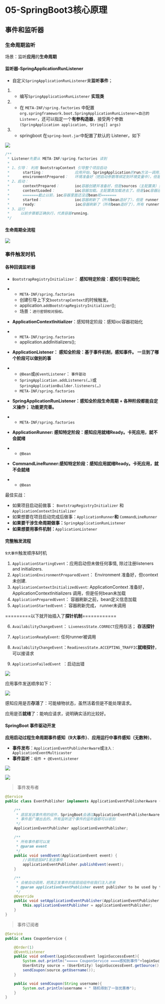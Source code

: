 # 05-SpringBoot3核心原理

## 事件和监听器

### 生命周期监听

场景：监听**应用**的**生命周期**

#### 监听器-SpringApplicationRunListener

* 自定义`SpringApplicationRunListener`来**监听事件**；

1. * 编写`SpringApplicationRunListener` **实现类**

2. * 在 `META-INF/spring.factories` 中配置 `org.springframework.boot.SpringApplicationRunListener=自己的Listener`，还可以指定一个**有参构造器**，接受两个参数`(SpringApplication application, String[] args)`

3. * springboot 在`spring-boot.jar`中配置了默认的 Listener，如下

![](05-SpringBoot3核心原理/01.png)

~~~java
/**
 * Listener先要从 META-INF/spring.factories 读到
 *
 * 1、引导： 利用 BootstrapContext 引导整个项目启动
 *      starting：              应用开始，SpringApplication的run方法一调用，只要有了 BootstrapContext 就执行
 *      environmentPrepared：   环境准备好（把启动参数等绑定到环境变量中），但是ioc还没有创建；【调一次】
 * 2、启动：
 *      contextPrepared：       ioc容器创建并准备好，但是sources（主配置类）没加载。并关闭引导上下文；组件都没创建  【调一次】
 *      contextLoaded：         ioc容器加载。主配置类加载进去了。但是ioc容器还没刷新（我们的bean没创建）。
 *      =======截止以前，ioc容器里面还没造bean呢=======
 *      started：               ioc容器刷新了（所有bean造好了），但是 runner 没调用。
 *      ready:                  ioc容器刷新了（所有bean造好了），所有 runner 调用完了。
 * 3、运行
 *     以前步骤都正确执行，代表容器running。
 */
~~~

#### 生命周期全流程

![](05-SpringBoot3核心原理/02.png)

###  事件触发时机

#### 各种回调监听器

- `BootstrapRegistryInitializer`： **感知特定阶段：**感知**引导初始化**

- - `META-INF/spring.factories`
  - 创建引导上下文`bootstrapContext`的时候触发。
  - application.`addBootstrapRegistryInitializer`();
  - 场景：`进行密钥校对授权。`

- **ApplicationContextInitializer**：感知特定阶段：感知ioc容器初始化

- - `META-INF/spring.factories`
  - application.addInitializers();

- **ApplicationListener： 感知全阶段：基于事件机制，感知事件。 一旦到了哪个阶段可以做别的事**

- - `@Bean`或`@EventListener`： `事件驱动`
  - `SpringApplication.addListeners(…)`或 `SpringApplicationBuilder.listeners(…)`
  - `META-INF/spring.factories`

- **SpringApplicationRunListener：感知全阶段生命周期 + 各种阶段都能自定义操作； 功能更完善。**

- - `META-INF/spring.factories`

- **ApplicationRunner: 感知特定阶段：感知应用就绪Ready。卡死应用，就不会就绪**

- - `@Bean`

- **CommandLineRunner:感知特定阶段：感知应用就绪Ready。卡死应用，就不会就绪**

- - `@Bean`

最佳实战：

- 如果项目启动前做事： `BootstrapRegistryInitializer` 和 `ApplicationContextInitializer`
- 如果想要在项目启动完成后做事：`ApplicationRunner`**和** `CommandLineRunner`
- **如果要干涉生命周期做事：**`SpringApplicationRunListener`
- **如果想要用事件机制：**`ApplicationListener`

#### 完整触发流程

`9大事件`触发顺序&时机

1. `ApplicationStartingEvent`：应用启动但未做任何事情, 除过注册listeners and initializers.
2. `ApplicationEnvironmentPreparedEvent`：  Environment 准备好，但context 未创建.
3. `ApplicationContextInitializedEvent`: ApplicationContext 准备好，ApplicationContextInitializers 调用，但是任何bean未加载
4. `ApplicationPreparedEvent`： 容器刷新之前，bean定义信息加载
5. `ApplicationStartedEvent`： 容器刷新完成， runner未调用

=========以下就开始插入了**探针机制**============

6. `AvailabilityChangeEvent`： `LivenessState.CORRECT`应用存活； **存活探针**

7. `ApplicationReadyEvent`: 任何runner被调用

8. `AvailabilityChangeEvent`：`ReadinessState.ACCEPTING_TRAFFIC`**就绪探针**，可以接请求

9. `ApplicationFailedEvent `：启动出错

![](05-SpringBoot3核心原理/03.png)

应用事件发送顺序如下：

![](05-SpringBoot3核心原理/04.png)

感知应用是否**存活**了：可能植物状态，虽然活着但是不能处理请求。

应用是否**就绪**了：能响应请求，说明确实活的比较好。

#### SpringBoot 事件驱动开发

**应用启动过程生命周期事件感知（9大事件）**、**应用运行中事件感知（无数种）**。

- **事件发布**：`ApplicationEventPublisherAware`或`注入：ApplicationEventMulticaster`
- **事件监听**：`组件 + @EventListener`

![](05-SpringBoot3核心原理/05.png)

![](05-SpringBoot3核心原理/06.png)

> 事件发布者

~~~java
@Service
public class EventPublisher implements ApplicationEventPublisherAware {

    /**
     * 底层发送事件用的组件，SpringBoot会通过ApplicationEventPublisherAware接口自动注入给我们
     * 事件是广播出去的。所有监听这个事件的监听器都可以收到
     */
    ApplicationEventPublisher applicationEventPublisher;

    /**
     * 所有事件都可以发
     * @param event
     */
    public void sendEvent(ApplicationEvent event) {
        //调用底层API发送事件
        applicationEventPublisher.publishEvent(event);
    }

    /**
     * 会被自动调用，把真正发事件的底层组组件给我们注入进来
     * @param applicationEventPublisher event publisher to be used by this object
     */
    @Override
    public void setApplicationEventPublisher(ApplicationEventPublisher applicationEventPublisher) {
        this.applicationEventPublisher = applicationEventPublisher;
    }
}
~~~

> 事件订阅者

~~~java
@Service
public class CouponService {

    @Order(1)
    @EventListener
    public void onEvent(LoginSuccessEvent loginSuccessEvent){
        System.out.println("===== CouponService ====感知到事件"+loginSuccessEvent);
        UserEntity source = (UserEntity) loginSuccessEvent.getSource();
        sendCoupon(source.getUsername());
    }

    public void sendCoupon(String username){
        System.out.println(username + " 随机得到了一张优惠券");
    }
}
~~~

